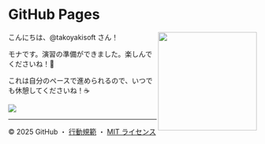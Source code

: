 # GitHub Pages

<img src="https://octodex.github.com/images/Professortocat_v2.png" align="right" height="200px" />

こんにちは、@takoyakisoft さん！

モナです。演習の準備ができました。楽しんでくださいね！💚

これは自分のペースで進められるので、いつでも休憩してくださいね！☕️

[![](https://img.shields.io/badge/演習に進む-%E2%86%92-1f883d?style=for-the-badge&logo=github&labelColor=197935)](https://github.com/takoyakisoft/skills-github-pages/issues/1)

---

&copy; 2025 GitHub ・ [行動規範](https://www.contributor-covenant.org/version/2/1/code_of_conduct/code_of_conduct.md) ・ [MIT ライセンス](https://gh.io/mit)